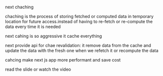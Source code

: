 next chaching

chaching is the process of storing fetched or computed data in temporary location for future access.instead of having to re-fetch or re-compute the data every time it is needed

next cahing is so aggressive it cache everything

next provide api for chae revalidation: it remove data from the cache and update the data with the fresh one when we refetch it or recompute the data

cahcing make next js app more performant and save cost

read the slide or watch the video
